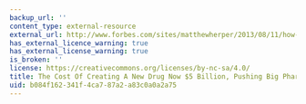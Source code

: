 ```yaml
---
backup_url: ''
content_type: external-resource
external_url: http://www.forbes.com/sites/matthewherper/2013/08/11/how-the-staggering-cost-of-inventing-new-drugs-is-shaping-the-future-of-medicine/
has_external_licence_warning: true
has_external_license_warning: true
is_broken: ''
license: https://creativecommons.org/licenses/by-nc-sa/4.0/
title: The Cost Of Creating A New Drug Now $5 Billion, Pushing Big Pharma To Change
uid: b084f162-341f-4ca7-87a2-a83c0a0a2a75
---
```

